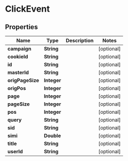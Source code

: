 
# ClickEvent

## Properties
Name | Type | Description | Notes
------------ | ------------- | ------------- | -------------
**campaign** | **String** |  |  [optional]
**cookieId** | **String** |  |  [optional]
**id** | **String** |  |  [optional]
**masterId** | **String** |  |  [optional]
**origPageSize** | **Integer** |  |  [optional]
**origPos** | **Integer** |  |  [optional]
**page** | **Integer** |  |  [optional]
**pageSize** | **Integer** |  |  [optional]
**pos** | **Integer** |  |  [optional]
**query** | **String** |  |  [optional]
**sid** | **String** |  |  [optional]
**simi** | **Double** |  |  [optional]
**title** | **String** |  |  [optional]
**userId** | **String** |  |  [optional]



